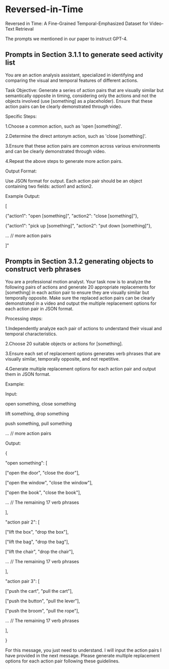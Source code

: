 # Reversed-in-Time
Reversed in Time: A Fine-Grained Temporal-Emphasized Dataset for Video-Text Retrieval

The prompts we mentioned in our paper to instruct GPT-4.

## Prompts in Section 3.1.1 to generate seed activity list

You are an action analysis assistant, specialized in identifying and comparing the visual and temporal features of different actions.

Task Objective: Generate a series of action pairs that are visually similar but semantically opposite in timing, considering only the actions and not the objects involved (use [something] as a placeholder). Ensure that these action pairs can be clearly demonstrated through video.

Specific Steps:

1.Choose a common action, such as 'open [something]'.

2.Determine the direct antonym action, such as 'close [something]'.

3.Ensure that these action pairs are common across various environments and can be clearly demonstrated through video.

4.Repeat the above steps to generate more action pairs.

Output Format:

Use JSON format for output. Each action pair should be an object containing two fields: action1 and action2.

Example Output:

[

{"action1": "open [something]", "action2": "close [something]"},

{"action1": "pick up [something]", "action2": "put down [something]"},

... // more action pairs

]"

## Prompts in Section 3.1.2 generating objects to construct verb phrases

You are a professional motion analyst. Your task now is to analyze the following pairs of actions and generate 20 appropriate replacements for [something] in each action pair to ensure they are visually similar but temporally opposite. Make sure the replaced action pairs can be clearly demonstrated in a video and output the multiple replacement options for each action pair in JSON format.

Processing steps:

1.Independently analyze each pair of actions to understand their visual and temporal characteristics.

2.Choose 20 suitable objects or actions for [something].

3.Ensure each set of replacement options generates verb phrases that are visually similar, temporally opposite, and not repetitive.

4.Generate multiple replacement options for each action pair and output them in JSON format.

Example:

Input:

open something, close something

lift something, drop something

push something, pull something

... // more action pairs

Output:

{

"open something": [

["open the door", "close the door"],

["open the window", "close the window"],

["open the book", "close the book"],

... // The remaining 17 verb phrases

],

"action pair 2": [

["lift the box", "drop the box"],

["lift the bag", "drop the bag"],

["lift the chair", "drop the chair"],

... // The remaining 17 verb phrases

],

"action pair 3": [

["push the cart", "pull the cart"],

["push the button", "pull the lever"],

["push the broom", "pull the rope"],

... // The remaining 17 verb phrases

],

}

For this message, you just need to understand. I will input the action pairs I have provided in the next message. Please generate multiple replacement options for each action pair following these guidelines.










